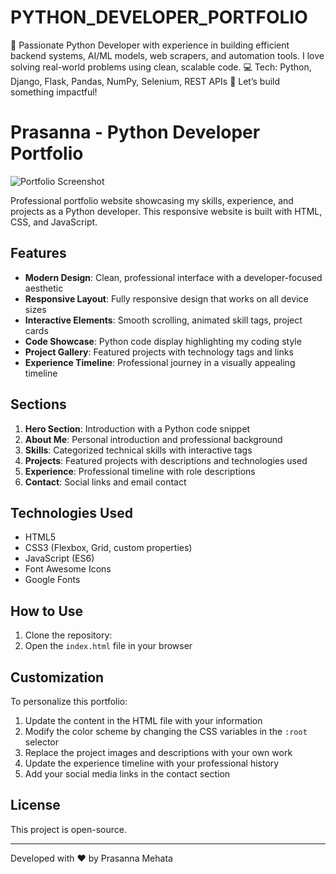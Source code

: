 # PYTHON_DEVELOPER_PORTFOLIO
🐍 Passionate Python Developer with experience in building efficient backend systems, AI/ML models, web scrapers, and automation tools. I love solving real-world problems using clean, scalable code.   💻 Tech: Python, Django, Flask, Pandas, NumPy, Selenium, REST APIs   🚀 Let’s build something impactful!

# Prasanna - Python Developer Portfolio

![Portfolio Screenshot](screenshot.png)

Professional portfolio website showcasing my skills, experience, and projects as a Python developer. This responsive website is built with HTML, CSS, and JavaScript.

## Features

- **Modern Design**: Clean, professional interface with a developer-focused aesthetic
- **Responsive Layout**: Fully responsive design that works on all device sizes
- **Interactive Elements**: Smooth scrolling, animated skill tags, project cards
- **Code Showcase**: Python code display highlighting my coding style
- **Project Gallery**: Featured projects with technology tags and links
- **Experience Timeline**: Professional journey in a visually appealing timeline

## Sections

1. **Hero Section**: Introduction with a Python code snippet
2. **About Me**: Personal introduction and professional background
3. **Skills**: Categorized technical skills with interactive tags
4. **Projects**: Featured projects with descriptions and technologies used
5. **Experience**: Professional timeline with role descriptions
6. **Contact**: Social links and email contact

## Technologies Used

- HTML5
- CSS3 (Flexbox, Grid, custom properties)
- JavaScript (ES6)
- Font Awesome Icons
- Google Fonts

## How to Use

1. Clone the repository:
2. Open the `index.html` file in your browser

## Customization

To personalize this portfolio:

1. Update the content in the HTML file with your information
2. Modify the color scheme by changing the CSS variables in the `:root` selector
3. Replace the project images and descriptions with your own work
4. Update the experience timeline with your professional history
5. Add your social media links in the contact section

## License

This project is open-source.

---

Developed with ❤️ by Prasanna Mehata
